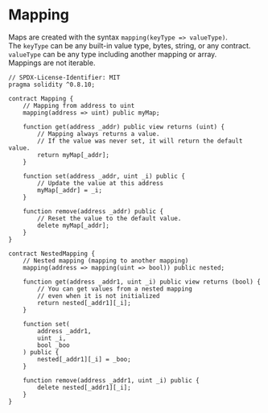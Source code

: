 # Mapping  
Maps are created with the syntax `mapping(keyType => valueType)`.  
The `keyType` can be any built-in value type, bytes, string, or any contract.  
`valueType` can be any type including another mapping or array.  
Mappings are not iterable.  
```
// SPDX-License-Identifier: MIT
pragma solidity ^0.8.10;

contract Mapping {
	// Mapping from address to uint
	mapping(address => uint) public myMap;

	function get(address _addr) public view returns (uint) {
		// Mapping always returns a value.
		// If the value was never set, it will return the default value.
		return myMap[_addr];
	}

	function set(address _addr, uint _i) public {
		// Update the value at this address
		myMap[_addr] = _i;
	}

	function remove(address _addr) public {
		// Reset the value to the default value.
		delete myMap[_addr];
	}
}

contract NestedMapping {
	// Nested mapping (mapping to another mapping)
	mapping(address => mapping(uint => bool)) public nested;

	function get(address _addr1, uint _i) public view returns (bool) {
		// You can get values from a nested mapping
		// even when it is not initialized
		return nested[_addr1][_i];
	}

	function set(
		address _addr1,
		uint _i,
		bool _boo
	) public {
		nested[_addr1][_i] = _boo;
	}

	function remove(address _addr1, uint _i) public {
		delete nested[_addr1][_i];
	}
}
```